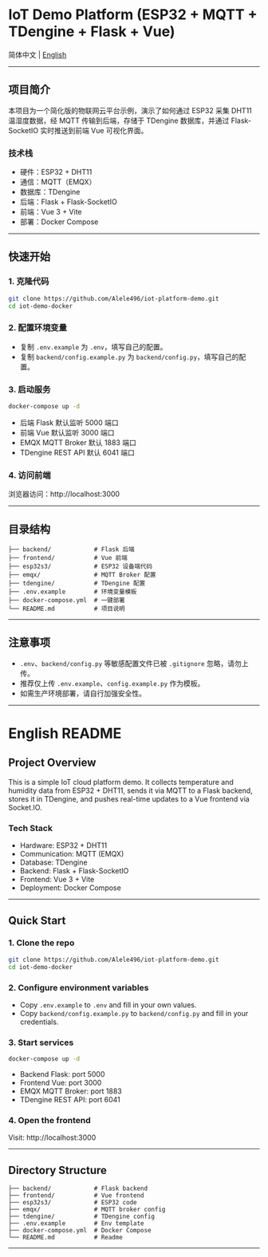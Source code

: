 # IoT Demo Platform (ESP32 + MQTT + TDengine + Flask + Vue)

简体中文 | [English](#english-readme)

---

## 项目简介

本项目为一个简化版的物联网云平台示例，演示了如何通过 ESP32 采集 DHT11 温湿度数据，经 MQTT 传输到后端，存储于 TDengine 数据库，并通过 Flask-SocketIO 实时推送到前端 Vue 可视化界面。

### 技术栈
- 硬件：ESP32 + DHT11
- 通信：MQTT（EMQX）
- 数据库：TDengine
- 后端：Flask + Flask-SocketIO
- 前端：Vue 3 + Vite
- 部署：Docker Compose

---

## 快速开始

### 1. 克隆代码
```bash
git clone https://github.com/Alele496/iot-platform-demo.git
cd iot-demo-docker
```

### 2. 配置环境变量
- 复制 `.env.example` 为 `.env`，填写自己的配置。
- 复制 `backend/config.example.py` 为 `backend/config.py`，填写自己的配置。

### 3. 启动服务
```bash
docker-compose up -d
```

- 后端 Flask 默认监听 5000 端口
- 前端 Vue 默认监听 3000 端口
- EMQX MQTT Broker 默认 1883 端口
- TDengine REST API 默认 6041 端口

### 4. 访问前端
浏览器访问：http://localhost:3000

---

## 目录结构
```
├── backend/            # Flask 后端
├── frontend/           # Vue 前端
├── esp32s3/            # ESP32 设备端代码
├── emqx/               # MQTT Broker 配置
├── tdengine/           # TDengine 配置
├── .env.example        # 环境变量模板
├── docker-compose.yml  # 一键部署
└── README.md           # 项目说明
```

---

## 注意事项
- `.env`、`backend/config.py` 等敏感配置文件已被 `.gitignore` 忽略，请勿上传。
- 推荐仅上传 `.env.example`、`config.example.py` 作为模板。
- 如需生产环境部署，请自行加强安全性。

---

# English README

## Project Overview

This is a simple IoT cloud platform demo. It collects temperature and humidity data from ESP32 + DHT11, sends it via MQTT to a Flask backend, stores it in TDengine, and pushes real-time updates to a Vue frontend via Socket.IO.

### Tech Stack
- Hardware: ESP32 + DHT11
- Communication: MQTT (EMQX)
- Database: TDengine
- Backend: Flask + Flask-SocketIO
- Frontend: Vue 3 + Vite
- Deployment: Docker Compose

---

## Quick Start

### 1. Clone the repo
```bash
git clone https://github.com/Alele496/iot-platform-demo.git
cd iot-demo-docker
```

### 2. Configure environment variables
- Copy `.env.example` to `.env` and fill in your own values.
- Copy `backend/config.example.py` to `backend/config.py` and fill in your credentials.

### 3. Start services
```bash
docker-compose up -d
```

- Backend Flask: port 5000
- Frontend Vue: port 3000
- EMQX MQTT Broker: port 1883
- TDengine REST API: port 6041

### 4. Open the frontend
Visit: http://localhost:3000

---

## Directory Structure
```
├── backend/            # Flask backend
├── frontend/           # Vue frontend
├── esp32s3/            # ESP32 code
├── emqx/               # MQTT broker config
├── tdengine/           # TDengine config
├── .env.example        # Env template
├── docker-compose.yml  # Docker Compose
└── README.md           # Readme
```

---

